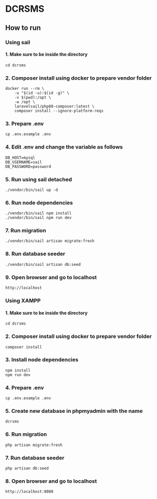 # DCRSMS
## How to run
### Using sail
#### 1. Make sure to be inside the directory
```
cd dcrsms
```
### 2. Composer install using docker to prepare vendor folder
```
docker run --rm \
    -u "$(id -u):$(id -g)" \
    -v $(pwd):/opt \
    -w /opt \
    laravelsail/php80-composer:latest \
    composer install --ignore-platform-reqs
```
### 3. Prepare .env
```
cp .env.example .env
```
### 4. Edit .env and change the variable as follows
```
DB_HOST=mysql
DB_USERNAME=sail
DB_PASSWORD=password
```
### 5. Run using sail detached
```
./vendor/bin/sail up -d
```
### 6. Run node dependencies
```
./vendor/bin/sail npm install
./vendor/bin/sail npm run dev
```
### 7. Run migration
```
./vendor/bin/sail artisan migrate:fresh
```
### 8. Run database seeder
```
./vendor/bin/sail artisan db:seed
```
### 9. Open browser and go to localhost
```
http://localhost
```

### Using XAMPP
#### 1. Make sure to be inside the directory
```
cd dcrsms
```
### 2. Composer install using docker to prepare vendor folder
```
composer install
```
### 3. Install node dependencies
```
npm install
npm run dev
```
### 4. Prepare .env
```
cp .env.example .env
```
### 5. Create new database in phpmyadmin with the name
```
dcrsms
```
### 6. Run migration
```
php artisan migrate:fresh
```
### 7. Run database seeder
```
php artisan db:seed
```
### 8. Open browser and go to localhost
```
http://localhost:8000
```